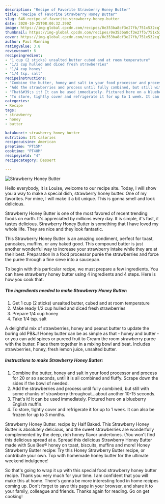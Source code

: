 ```yaml
---
description: "Recipe of Favorite Strawberry Honey Butter"
title: "Recipe of Favorite Strawberry Honey Butter"
slug: 646-recipe-of-favorite-strawberry-honey-butter
date: 2020-10-25T08:00:32.390Z
image: https://img-global.cpcdn.com/recipes/0e353ba8cf3e27fb/751x532cq70/strawberry-honey-butter-recipe-main-photo.jpg
thumbnail: https://img-global.cpcdn.com/recipes/0e353ba8cf3e27fb/751x532cq70/strawberry-honey-butter-recipe-main-photo.jpg
cover: https://img-global.cpcdn.com/recipes/0e353ba8cf3e27fb/751x532cq70/strawberry-honey-butter-recipe-main-photo.jpg
author: Paul Manning
ratingvalue: 3.8
reviewcount: 6
recipeingredient:
- "1 cup (2 sticks) unsalted butter cubed and at room temperature"
- "1/2 cup hulled and diced fresh strawberries"
- "1/4 cup honey"
- "1/4 tsp. salt"
recipeinstructions:
- "Combine the butter, honey and salt in your food processor and process for 20 or so seconds, until it is all combined and fluffy. Scrape down the sides if the bowl of needed."
- "Add the strawberries and process until fully combined, but still with some chunks of strawberry throughout...about another 10-15 seconds."
- "That&#39;s it! It can be used immediately. Pictured here on a blueberry English muffin."
- "To store, tightly cover and refrigerate it for up to 1 week. It can also be frozen for up to 3 months."
categories:
- Recipe
tags:
- strawberry
- honey
- butter

katakunci: strawberry honey butter 
nutrition: 171 calories
recipecuisine: American
preptime: "PT15M"
cooktime: "PT40M"
recipeyield: "4"
recipecategory: Dessert

---
```



![Strawberry Honey Butter](https://img-global.cpcdn.com/recipes/0e353ba8cf3e27fb/751x532cq70/strawberry-honey-butter-recipe-main-photo.jpg)

Hello everybody, it is Louise, welcome to our recipe site. Today, I will show you a way to make a special dish, strawberry honey butter. One of my favorites. For mine, I will make it a bit unique. This is gonna smell and look delicious.

Strawberry Honey Butter is one of the most favored of recent trending foods on earth. It's appreciated by millions every day. It is simple, it's fast, it tastes delicious. Strawberry Honey Butter is something that I have loved my whole life. They are nice and they look fantastic.

This Strawberry Honey Butter is an amazing condiment, perfect for toast, pancakes, muffins, or any baked good. This compound butter is just another wonderful way to increase your strawberry intake while they are at their best. Preparation In a food processor purée the strawberries and force the purée through a fine sieve into a saucepan.


To begin with this particular recipe, we must prepare a few ingredients. You can have strawberry honey butter using 4 ingredients and 4 steps. Here is how you cook that.

<!--inarticleads1-->

##### The ingredients needed to make Strawberry Honey Butter:

1. Get 1 cup (2 sticks) unsalted butter, cubed and at room temperature
1. Make ready 1/2 cup hulled and diced fresh strawberries
1. Prepare 1/4 cup honey
1. Take 1/4 tsp. salt


A delightful mix of strawberries, honey and peanut butter to update the boring old PB&amp;J! Honey butter can be as simple as that - honey and butter - or you can add spices or pureed fruit to Cream the room strawberry purée with the butter. Place them together in a mixing bowl and beat. Includes strawberries, honey, fresh lemon juice, unsalted butter. 

<!--inarticleads2-->

##### Instructions to make Strawberry Honey Butter:

1. Combine the butter, honey and salt in your food processor and process for 20 or so seconds, until it is all combined and fluffy. Scrape down the sides if the bowl of needed.
1. Add the strawberries and process until fully combined, but still with some chunks of strawberry throughout...about another 10-15 seconds.
1. That&#39;s it! It can be used immediately. Pictured here on a blueberry English muffin.
1. To store, tightly cover and refrigerate it for up to 1 week. It can also be frozen for up to 3 months.


Strawberry Honey Butter. recipe by Half Baked. This Strawberry Honey Butter is absolutely delicious, and the sweet strawberries are wonderfully complemented by the deep, rich honey flavor undertones. (You won&#39;t find this delicious spread at a. Spread this delicious Strawberry Honey Butter made with Sue Bee® honey on toast, biscuits, muffins and more! Honey Strawberry Butter recipe: Try this Honey Strawberry Butter recipe, or contribute your own. Top with homemade honey butter for the ultimate weekend indulgence! 

So that's going to wrap it up with this special food strawberry honey butter recipe. Thank you very much for your time. I am confident that you will make this at home. There's gonna be more interesting food in home recipes coming up. Don't forget to save this page in your browser, and share it to your family, colleague and friends. Thanks again for reading. Go on get cooking!
